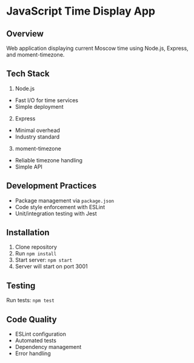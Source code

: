 # JavaScript Time Display App

## Overview
Web application displaying current Moscow time using Node.js, Express, and moment-timezone.

## Tech Stack
1. Node.js
- Fast I/O for time services
- Simple deployment

2. Express
- Minimal overhead
- Industry standard

3. moment-timezone
- Reliable timezone handling
- Simple API

## Development Practices
- Package management via `package.json`
- Code style enforcement with ESLint
- Unit/integration testing with Jest

## Installation
1. Clone repository
2. Run `npm install`
3. Start server: `npm start`
4. Server will start on port 3001

## Testing
Run tests: `npm test`


## Code Quality
- ESLint configuration
- Automated tests
- Dependency management
- Error handling